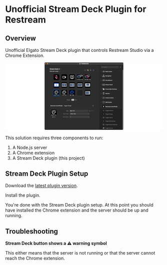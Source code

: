 # Unofficial Stream Deck Plugin for Restream

## Overview

Unofficial Elgato Stream Deck plugin that controls Restream Studio via a Chrome Extension.

![Screenshot of the Stream Deck plugin](src/org.pozil.restream.sdPlugin/previews/screenshot.png)

This solution requires three components to run:
1. A Node.js server
1. A Chrome extension
1. A Stream Deck plugin (this project)

## Stream Deck Plugin Setup

Download the [latest plugin version](https://github.com/pozil/streamdeck-restream-plugin/releases/latest/download/org.pozil.restream.streamDeckPlugin).

Install the plugin.

You're done with the Stream Deck plugin setup.
At this point you should have installed the Chrome extension and the server should be up and running.

## Troubleshooting

**Stream Deck button shows a ⚠️ warning symbol**

This either means that the server is not running or that the server cannot reach the Chrome extension.
